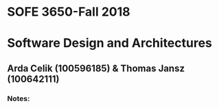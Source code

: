 # SOFE 3650-Fall 2018 <br>
# Software Design and Architectures

## Arda Celik (100596185) & Thomas Jansz (100642111)

### Notes:
